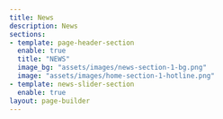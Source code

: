 ```yaml
---
title: News
description: News
sections:
- template: page-header-section
  enable: true
  title: "NEWS"
  image_bg: "assets/images/news-section-1-bg.png"
  image: "assets/images/home-section-1-hotline.png"
- template: news-slider-section
  enable: true
layout: page-builder
---
```

